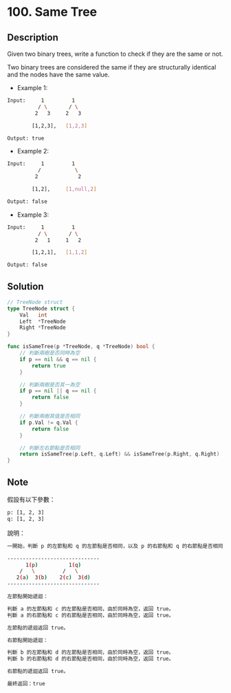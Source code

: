 # 100. Same Tree

## Description

Given two binary trees, write a function to check if they are the same or not.

Two binary trees are considered the same if they are structurally identical and the nodes have the same value.

- Example 1:

```BASH
Input:     1         1
          / \       / \
         2   3     2   3

        [1,2,3],   [1,2,3]

Output: true
```

- Example 2:

```BASH
Input:     1         1
          /           \
         2             2

        [1,2],     [1,null,2]

Output: false
```

- Example 3:

```BASH
Input:     1         1
          / \       / \
         2   1     1   2

        [1,2,1],   [1,1,2]

Output: false
```

## Solution

```GO
// TreeNode struct
type TreeNode struct {
	Val   int
	Left  *TreeNode
	Right *TreeNode
}

func isSameTree(p *TreeNode, q *TreeNode) bool {
	// 判斷兩樹是否同時為空
	if p == nil && q == nil {
		return true
	}

	// 判斷兩樹是否其一為空
	if p == nil || q == nil {
		return false
	}

	// 判斷兩樹其值是否相同
	if p.Val != q.Val {
		return false
	}

	// 判斷左右節點是否相同
	return isSameTree(p.Left, q.Left) && isSameTree(p.Right, q.Right)
}
```

## Note

假設有以下參數：

```BASH
p: [1, 2, 3]
q: [1, 2, 3]
```

說明：

```BASH
一開始，判斷 p 的左節點和 q 的左節點是否相同，以及 p 的右節點和 q 的右節點是否相同，等待返回。

------------------------------
      1(p)          1(q)
    /   \         /   \
   2(a)  3(b)    2(c)  3(d)
------------------------------

左節點開始遞迴：

判斷 a 的左節點和 c 的左節點是否相同，由於同時為空，返回 true。
判斷 a 的右節點和 c 的右節點是否相同，由於同時為空，返回 true。

左節點的遞迴返回 true。

右節點開始遞迴：

判斷 b 的左節點和 d 的左節點是否相同，由於同時為空，返回 true。
判斷 b 的右節點和 d 的右節點是否相同，由於同時為空，返回 true。

右節點的遞迴返回 true。

最終返回：true
```

